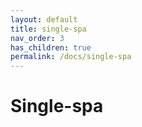 ```yaml
---
layout: default
title: single-spa
nav_order: 3
has_children: true
permalink: /docs/single-spa
---
```


# Single-spa

